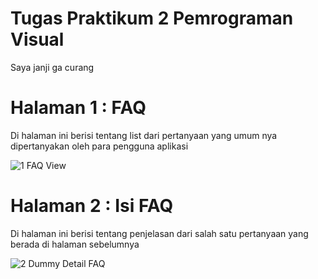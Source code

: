 # Tugas Praktikum 2 Pemrograman Visual
Saya janji ga curang

# Halaman 1 : FAQ
Di halaman ini berisi tentang list dari pertanyaan yang umum nya dipertanyakan oleh para pengguna aplikasi

![1  FAQ View](https://github.com/hafidzf25/TP2PROVIS2024C2/assets/117885795/ef8114bb-fb6b-4965-82f5-d5a3fd6e0947)

# Halaman 2 : Isi FAQ
Di halaman ini berisi tentang penjelasan dari salah satu pertanyaan yang berada di halaman sebelumnya

![2  Dummy Detail FAQ](https://github.com/hafidzf25/TP2PROVIS2024C2/assets/117885795/b44fdbf0-d913-40e9-bb78-489e5d93c8e5)

